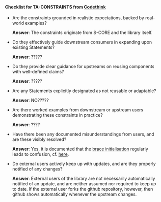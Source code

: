 #### Checklist for TA-CONSTRAINTS from [Codethink](https://codethinklabs.gitlab.io/trustable/trustable/print_page.html)

* Are the constraints grounded in realistic expectations, backed by real-world examples?

    **Answer**:  The constraints originate from S-CORE and the library itself.

* Do they effectively guide downstream consumers in expanding upon existing Statements?

    **Answer**:  ?????

* Do they provide clear guidance for upstreams on reusing components with well-defined claims?

    **Answer**:  ?????

* Are any Statements explicitly designated as not reusable or adaptable?

    **Answer**:  NO?????

* Are there worked examples from downstream or upstream users demonstrating these constraints in practice?

    **Answer**:  ????

* Have there been any documented misunderstandings from users, and are these visibly resolved?

    **Answer**:  Yes, it is documented that the [brace initialisation](https://json.nlohmann.me/home/faq/) regularly leads to confusion, cf. [here](https://github.com/nlohmann/json/issues/4898).

* Do external users actively keep up with updates, and are they properly notified of any changes?

    **Answer**:  External users of the library are not necessarily automatically notified of an update, and are neither assumed nor required to keep up to date. If the external user forks the github repository, however, then github shows automatically whenever the upstream changes.